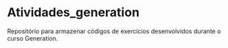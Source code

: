 # Atividades_generation
Repositório para armazenar códigos de exercícios desenvolvidos durante o curso Generation.
